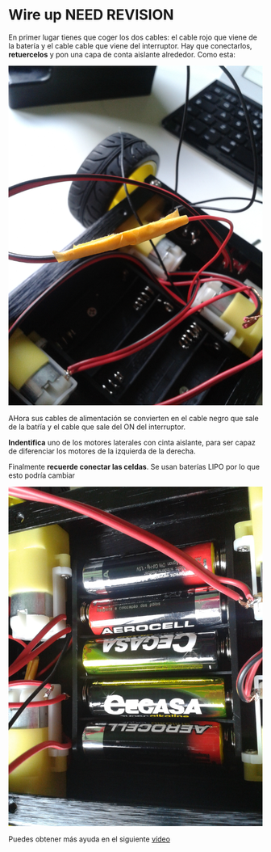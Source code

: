 # Wire up NEED REVISION

En primer lugar tienes que coger los dos cables: el cable rojo que viene de la batería y el cable cable que viene del interruptor. Hay que conectarlos, **retuercelos** y pon una capa de conta aislante alrededor. Como esta:

![twisted wires](../img/assembly_img/a_twisted.jpg)

AHora sus cables de alimentación se convierten en el cable negro que sale de la batŕía y el cable que sale del ON del interruptor.

**Indentifica** uno de los motores laterales con cinta aislante, para ser capaz de diferenciar los motores de la izquierda de la derecha.

Finalmente **recuerde conectar las celdas**. Se usan baterías LIPO por lo que esto podría cambiar 

![cells](../img/assembly_img/a_cells.jpg)

Puedes obtener más ayuda en el siguiente [vídeo](https://www.youtube.com/watch?v=P4xuYb412G4)
